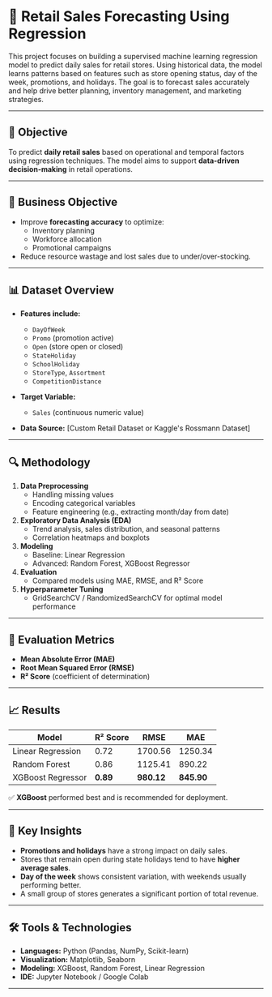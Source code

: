 # 🧮 Retail Sales Forecasting Using Regression

This project focuses on building a supervised machine learning regression model to predict daily sales for retail stores. Using historical data, the model learns patterns based on features such as store opening status, day of the week, promotions, and holidays. The goal is to forecast sales accurately and help drive better planning, inventory management, and marketing strategies.

---

## 📌 Objective

To predict **daily retail sales** based on operational and temporal factors using regression techniques. The model aims to support **data-driven decision-making** in retail operations.

---

## 💼 Business Objective

- Improve **forecasting accuracy** to optimize:
  - Inventory planning
  - Workforce allocation
  - Promotional campaigns
- Reduce resource wastage and lost sales due to under/over-stocking.

---

## 📊 Dataset Overview

- **Features include:**
  - `DayOfWeek`
  - `Promo` (promotion active)
  - `Open` (store open or closed)
  - `StateHoliday`
  - `SchoolHoliday`
  - `StoreType`, `Assortment`
  - `CompetitionDistance`
- **Target Variable:**
  - `Sales` (continuous numeric value)

- **Data Source:** [Custom Retail Dataset or Kaggle's Rossmann Dataset]

---

## 🔍 Methodology

1. **Data Preprocessing**
   - Handling missing values
   - Encoding categorical variables
   - Feature engineering (e.g., extracting month/day from date)
2. **Exploratory Data Analysis (EDA)**
   - Trend analysis, sales distribution, and seasonal patterns
   - Correlation heatmaps and boxplots
3. **Modeling**
   - Baseline: Linear Regression
   - Advanced: Random Forest, XGBoost Regressor
4. **Evaluation**
   - Compared models using MAE, RMSE, and R² Score
5. **Hyperparameter Tuning**
   - GridSearchCV / RandomizedSearchCV for optimal model performance

---

## 🧪 Evaluation Metrics

- **Mean Absolute Error (MAE)**
- **Root Mean Squared Error (RMSE)**
- **R² Score** (coefficient of determination)

---

## 📈 Results

| Model               | R² Score | RMSE     | MAE      |
|--------------------|----------|----------|----------|
| Linear Regression   | 0.72     | 1700.56  | 1250.34  |
| Random Forest       | 0.86     | 1125.41  | 890.22   |
| XGBoost Regressor   | **0.89** | **980.12** | **845.90** |

✅ **XGBoost** performed best and is recommended for deployment.

---

## 📌 Key Insights

- **Promotions and holidays** have a strong impact on daily sales.
- Stores that remain open during state holidays tend to have **higher average sales**.
- **Day of the week** shows consistent variation, with weekends usually performing better.
- A small group of stores generates a significant portion of total revenue.

---

## 🛠️ Tools & Technologies

- **Languages:** Python (Pandas, NumPy, Scikit-learn)
- **Visualization:** Matplotlib, Seaborn
- **Modeling:** XGBoost, Random Forest, Linear Regression
- **IDE:** Jupyter Notebook / Google Colab

---




